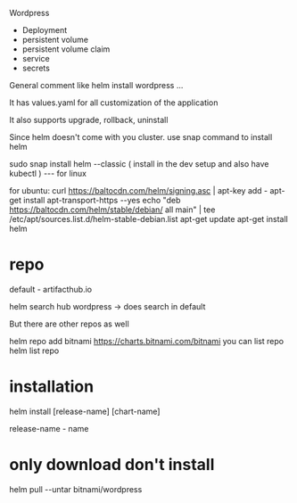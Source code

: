 Wordpress
* Deployment
* persistent volume
* persistent volume claim
* service
* secrets

General comment like
helm install wordpress  ...

It has values.yaml for all customization of the application

It also supports upgrade, rollback, uninstall

Since helm doesn't come with you cluster. use snap command to install helm

sudo snap install helm --classic ( install in the dev setup and also have kubectl ) --- for linux

for ubuntu:
curl https://baltocdn.com/helm/signing.asc | apt-key add -
apt-get install apt-transport-https --yes
echo "deb https://baltocdn.com/helm/stable/debian/ all main" | tee /etc/apt/sources.list.d/helm-stable-debian.list
apt-get update
apt-get install helm


# repo
default - artifacthub.io

helm search hub wordpress -> does search in default

But there are other repos as well

helm repo add bitnami https://charts.bitnami.com/bitnami
you can list repo
helm list repo

# installation
helm install [release-name] [chart-name]

release-name - name

# only download don't install

helm pull --untar bitnami/wordpress